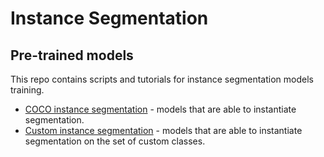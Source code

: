 # Instance Segmentation

## Pre-trained models

This repo contains scripts and tutorials for instance segmentation models training.

* [COCO instance segmentation](model_templates/coco-instance-segmentation/readme.md) - models that are able to instantiate segmentation.
* [Custom instance segmentation](model_templates/custom-instance-segmentation/readme.md) - models that are able to instantiate segmentation on the set of custom classes.
